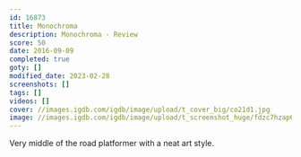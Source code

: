 ```yaml
---
id: 16873
title: Monochroma
description: Monochroma - Review
score: 50
date: 2016-09-09
completed: true
goty: []
modified_date: 2023-02-28
screenshots: []
tags: []
videos: []
cover: //images.igdb.com/igdb/image/upload/t_cover_big/co21d1.jpg
image: //images.igdb.com/igdb/image/upload/t_screenshot_huge/fdzc7hzap6sffkpohoti.jpg
---
```

Very middle of the road platformer with a neat art style.